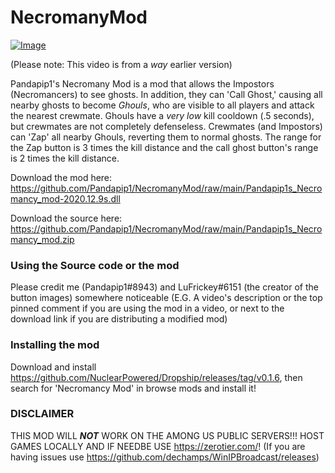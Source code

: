 # NecromanyMod

[![Image](https://github.com/Pandapip1/NecromanyMod/blob/main/Necromancy%20Mod%20Demo%20(1).gif?raw=true "Necromany Mod Demo 1")](https://www.youtube.com/watch?v=2syzUGl2v-s)

(Please note: This video is from a *way* earlier version)

Pandapip1's Necromany Mod is a mod that allows the Impostors (Necromancers) to see ghosts. In addition, they can 'Call Ghost,' causing all nearby ghosts to become *Ghouls*, who are visible to all players and attack the nearest crewmate. Ghouls have a *very low* kill cooldown (.5 seconds), but crewmates are not completely defenseless. Crewmates (and Impostors) can 'Zap' all nearby Ghouls, reverting them to normal ghosts. The range for the Zap button is 3 times the kill distance and the call ghost button's range is 2 times the kill distance.

Download the mod here: https://github.com/Pandapip1/NecromanyMod/raw/main/Pandapip1s_Necromancy_mod-2020.12.9s.dll

Download the source here: https://github.com/Pandapip1/NecromanyMod/raw/main/Pandapip1s_Necromancy_mod.zip

### Using the Source code or the mod

Please credit me (Pandapip1#8943) and LuFrickey#6151 (the creator of the button images) somewhere noticeable (E.G. A video's description or the top pinned comment if you are using the mod in a video, or next to the download link if you are distributing a modified mod)

### Installing the mod

Download and install https://github.com/NuclearPowered/Dropship/releases/tag/v0.1.6, then search for 'Necromancy Mod' in browse mods and install it!

### DISCLAIMER

THIS MOD WILL ***NOT*** WORK ON THE AMONG US PUBLIC SERVERS!!! HOST GAMES LOCALLY AND IF NEEDBE USE https://zerotier.com/! (If you are having issues use https://github.com/dechamps/WinIPBroadcast/releases)
